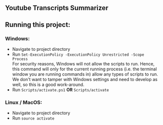 ## Youtube Transcripts Summarizer

## Running this project:
### Windows: 

* Navigate to project directory
* Run `Set-ExecutionPolicy -ExecutionPolicy Unrestricted -Scope Process`\
For security reasons, Windows will not allow the scripts to run. Hence, this command will only for the current running process (i.e. the terminal window you are running commands in) allow any types of scripts to run. We don't want to tamper with Windows settings and need to develop as well, so this is a good work-around.
* Run  `Scripts/activate.ps1` **OR** `Scripts/activate`

### Linux / MacOS:

* Navigate to project directory
* Run `source activate`
